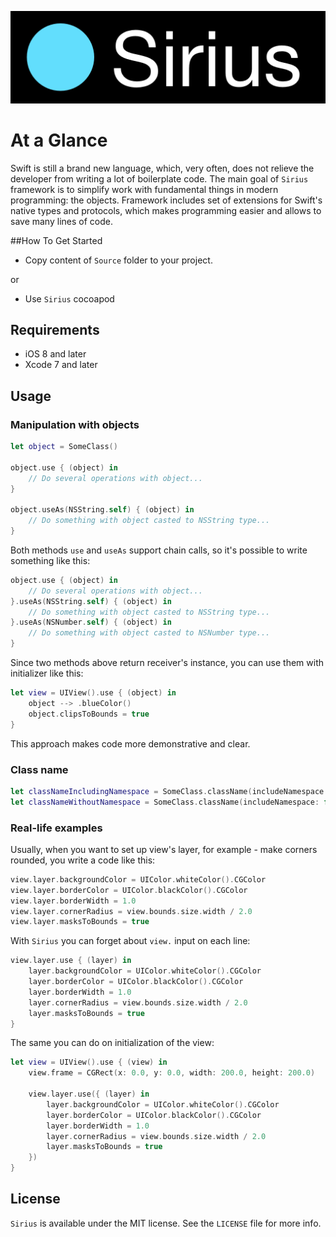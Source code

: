 <p align="center" >
  <img src="https://github.com/igormatyushkin014/Sirius/blob/master/Logo/logo-1024-300.png" alt="Sirius" title="Sirius">
</p>

# At a Glance

Swift is still a brand new language, which, very often, does not relieve the developer from writing a lot of boilerplate code. The main goal of `Sirius` framework is to simplify work with fundamental things in modern programming: the objects. Framework includes set of extensions for Swift's native types and protocols, which makes programming easier and allows to save many lines of code.

##How To Get Started

- Copy content of `Source` folder to your project.

or

- Use `Sirius` cocoapod

## Requirements

* iOS 8 and later
* Xcode 7 and later

## Usage

### Manipulation with objects

```swift
let object = SomeClass()

object.use { (object) in
    // Do several operations with object...
}

object.useAs(NSString.self) { (object) in
    // Do something with object casted to NSString type...
}
```

Both methods `use` and `useAs` support chain calls, so it's possible to write something like this:

```swift
object.use { (object) in
    // Do several operations with object...
}.useAs(NSString.self) { (object) in
    // Do something with object casted to NSString type...
}.useAs(NSNumber.self) { (object) in
    // Do something with object casted to NSNumber type...
}
```

Since two methods above return receiver's instance, you can use them with initializer like this:

```swift
let view = UIView().use { (object) in
    object --> .blueColor()
    object.clipsToBounds = true
}
```

This approach makes code more demonstrative and clear.

### Class name

```swift
let classNameIncludingNamespace = SomeClass.className(includeNamespace: true) // "com.domain.appName.SomeClass"
let classNameWithoutNamespace = SomeClass.className(includeNamespace: false) // "SomeClass"
```

### Real-life examples

Usually, when you want to set up view's layer, for example - make corners rounded, you write a code like this:

```swift
view.layer.backgroundColor = UIColor.whiteColor().CGColor
view.layer.borderColor = UIColor.blackColor().CGColor
view.layer.borderWidth = 1.0
view.layer.cornerRadius = view.bounds.size.width / 2.0
view.layer.masksToBounds = true
```

With `Sirius` you can forget about `view.` input on each line:

```swift
view.layer.use { (layer) in
    layer.backgroundColor = UIColor.whiteColor().CGColor
    layer.borderColor = UIColor.blackColor().CGColor
    layer.borderWidth = 1.0
    layer.cornerRadius = view.bounds.size.width / 2.0
    layer.masksToBounds = true
}
```

The same you can do on initialization of the view:

```swift
let view = UIView().use { (view) in
    view.frame = CGRect(x: 0.0, y: 0.0, width: 200.0, height: 200.0)
    
    view.layer.use({ (layer) in
        layer.backgroundColor = UIColor.whiteColor().CGColor
        layer.borderColor = UIColor.blackColor().CGColor
        layer.borderWidth = 1.0
        layer.cornerRadius = view.bounds.size.width / 2.0
        layer.masksToBounds = true
    })
}
```

## License

`Sirius` is available under the MIT license. See the `LICENSE` file for more info.
